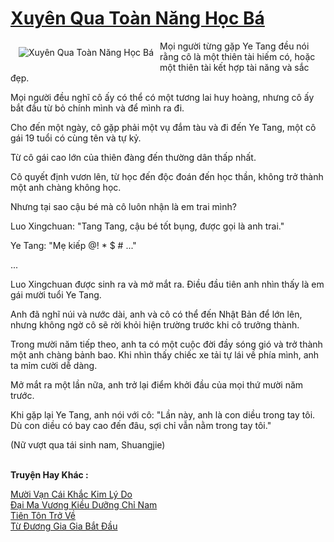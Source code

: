 <a href="https://truyentiki.com/xuyen-qua-toan-nang-hoc-ba.33858/" title="Xuyên Qua Toàn Năng Học Bá"><h1>Xuyên Qua Toàn Năng Học Bá</h1></a><div style="display:table"><img align="right" style="float: left; padding: 10px;" src="https://truyentiki.com/a/img/str/src/33858.jpg" alt="Xuyên Qua Toàn Năng Học Bá">Mọi người từng gặp Ye Tang đều nói rằng cô là một thiên tài hiếm có, hoặc một thiên tài kết hợp tài năng và sắc đẹp. <p></p> Mọi người đều nghĩ cô ấy có thể có một tương lai huy hoàng, nhưng cô ấy bắt đầu từ bỏ chính mình và để mình ra đi. <p></p> Cho đến một ngày, cô gặp phải một vụ đắm tàu ​​và đi đến Ye Tang, một cô gái 19 tuổi có cùng tên và tự kỷ. <p></p> Từ cô gái cao lớn của thiên đàng đến thường dân thấp nhất. <p></p> Cô quyết định vươn lên, từ học đến độc đoán đến học thần, không trở thành một anh chàng không học. <p></p> Nhưng tại sao cậu bé mà cô luôn nhận là em trai mình? <p></p> Luo Xingchuan: "Tang Tang, cậu bé tốt bụng, được gọi là anh trai." <p></p> Ye Tang: "Mẹ kiếp @! * $ # ..." <p></p> ... <p></p> Luo Xingchuan được sinh ra và mở mắt ra. Điều đầu tiên anh nhìn thấy là em gái mười tuổi Ye Tang. <p></p> Anh đã nghĩ núi và nước dài, anh và cô có thể đến Nhật Bản để lớn lên, nhưng không ngờ cô sẽ rời khỏi hiện trường trước khi cô trưởng thành. <p></p> Trong mười năm tiếp theo, anh ta có một cuộc đời đầy sóng gió và trở thành một anh chàng bảnh bao. Khi nhìn thấy chiếc xe tải tự lái về phía mình, anh ta mỉm cười dễ dàng. <p></p> Mở mắt ra một lần nữa, anh trở lại điểm khởi đầu của mọi thứ mười năm trước. <p></p> Khi gặp lại Ye Tang, anh nói với cô: "Lần này, anh là con diều trong tay tôi. Dù con diều có bay cao đến đâu, sợi chỉ vẫn nằm trong tay tôi." <p></p> (Nữ vượt qua tái sinh nam, Shuangjie)</div><p><br><b>Truyện Hay Khác :</b></p><a href="https://truyentiki.com/muoi-van-cai-khac-kim-ly-do.33857/" alt="Mười Vạn Cái Khắc Kim Lý Do">Mười Vạn Cái Khắc Kim Lý Do</a><br/><a href="https://github.com/nownovels/top500/tree/master/truyenhay/33664/" alt="Đại Ma Vương Kiều Dưỡng Chỉ Nam">Đại Ma Vương Kiều Dưỡng Chỉ Nam</a><br/><a href="https://github.com/nownovels/top500/tree/master/truyenhay/33927/" alt="Tiên Tôn Trở Về">Tiên Tôn Trở Về</a><br/><a href="https://truyentiki.wordpress.com/2020/06/08/tu-duong-gia-gia-bat-dau/" alt="Từ Đương Gia Gia Bắt Đầu">Từ Đương Gia Gia Bắt Đầu</a><br/>